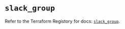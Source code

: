 # `slack_group`

Refer to the Terraform Registory for docs: [`slack_group`](https://www.terraform.io/docs/providers/slack/r/group).
